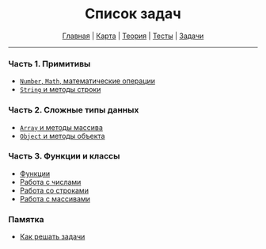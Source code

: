 <div align="center">

# Список задач

[Главная](https://github.com/dollaween/junior-roadmap/)
|
[Карта](/roadmap/README.md)
|
[Теория](/theory/README.md)
|
[Тесты](/tests/README.md)
|
[Задачи](/tasks/README.md)

</div>

---

### Часть 1. Примитивы
* [`Number`, `Math`, математические операции](./number.md)
* [`String` и методы строки](./string.md)

### Часть 2. Сложные типы данных
* [`Array` и методы массива](./array.md)
* [`Object` и методы объекта](./object.md)

### Часть 3. Функции и классы
* [Функции](./function.md)
* [Работа с числами](./function-number.md)
* [Работа со строками](./function-string.md)
* [Работа с массивами](./function-array.md)

### Памятка
* [Как решать задачи](./how-write-functions.md)
